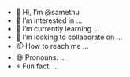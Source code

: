 - 👋 Hi, I’m @samethu
- 👀 I’m interested in ...
- 🌱 I’m currently learning ...
- 💞️ I’m looking to collaborate on ...
- 📫 How to reach me ...
- 😄 Pronouns: ...
- ⚡ Fun fact: ...

<!---
samethu/samethu is a ✨ special ✨ repository because its `README.md` (this file) appears on your GitHub profile.
You can click the Preview link to take a look at your changes.
--->
